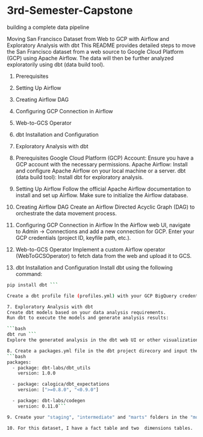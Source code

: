 # 3rd-Semester-Capstone
building a complete data pipeline

Moving San Francisco Dataset from Web to GCP with Airflow and Exploratory Analysis with dbt
This README provides detailed steps to move the San Francisco dataset from a web source to Google Cloud Platform (GCP) using Apache Airflow. The data will then be further analyzed exploratorily using dbt (data build tool).

1. Prerequisites
2. Setting Up Airflow
3. Creating Airflow DAG
4. Configuring GCP Connection in Airflow
5. Web-to-GCS Operator
6. dbt Installation and Configuration
7. Exploratory Analysis with dbt


1. Prerequisites
Google Cloud Platform (GCP) Account: Ensure you have a GCP account with the necessary permissions.
Apache Airflow: Install and configure Apache Airflow on your local machine or a server.
dbt (data build tool): Install dbt for exploratory analysis.

2. Setting Up Airflow
Follow the official Apache Airflow documentation to install and set up Airflow. 
Make sure to initialize the Airflow database.

3. Creating Airflow DAG
Create an Airflow Directed Acyclic Graph (DAG) to orchestrate the data movement process. 

4. Configuring GCP Connection in Airflow
In the Airflow web UI, navigate to Admin -> Connections and add a new connection for GCP. Enter your GCP credentials (project ID, keyfile path, etc.).

5. Web-to-GCS Operator
Implement a custom Airflow operator (WebToGCSOperator) to fetch data from the web and upload it to GCS. 

6. dbt Installation and Configuration
Install dbt using the following command:

```bash
pip install dbt ```

Create a dbt profile file (profiles.yml) with your GCP BigQuery credentials. 

7. Exploratory Analysis with dbt
Create dbt models based on your data analysis requirements.
Run dbt to execute the models and generate analysis results:

```bash
dbt run ```
Explore the generated analysis in the dbt web UI or other visualization tools.

8. Create a packages.yml file in the dbt project direcory and input the followwing
```bash
packages: 
  - package: dbt-labs/dbt_utils
    version: 1.0.0

  - package: calogica/dbt_expectations
    version: [">=0.8.0", "<0.9.0"]

  - package: dbt-labs/codegen
    version: 0.11.0```

9. Create your "staging", "intermediate" and "marts" folders in the "models" folder for your "yml" and "sql" scripts

10. For this dataset, I have a fact table and two  dimensions tables.
